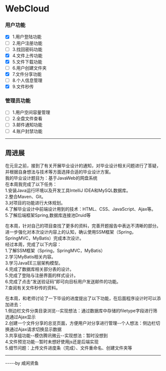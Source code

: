 # WebCloud

### 用户功能

- [x] 1.用户登陆功能
- [ ] 2.用户注册功能
- [ ] 3.找回密码功能
- [x] 4.文件上传功能
- [x] 5.文件下载功能
- [ ] 6.用户创建文件夹
- [x] 7.文件分享功能
- [ ] 8.个人信息管理
- [x] 9.文件秒传

### 管理员功能
- [ ] 1.用户空间容量管理
- [ ] 2.全盘文件查看
- [ ] 3.邮件通知功能
- [ ] 4.账户封禁功能

--------------------------  
## 周进展  
在元旦之前，接到了有关开展毕业设计的通知，对毕业设计相关问题进行了答疑，并根据自身想法与技术等方面选择合适的毕业设计方案。  
我的毕业设计题目为：基于JavaWeb的网盘系统  
在本周我完成了以下任务：  
1.安装Java运行环境以及开发工具IntelliJ IDEA和MySQL数据库。  
2.整合Maven、Git。  
3.对项目的功能进行大体规划。  
4.了解毕业设计中前端设计用到的技术：HTML、CSS、JavaScript、Ajax等。  
5.了解后端框架Spring,数据库连接池Druid等

在本周，针对自己的项目查找了更多的资料，完善开题报告中表达不清晰的部分。进一步强化对本次设计内容上的认知，确认使用SSM框架（Spring，SpringMVC，MyBatis）完成本次设计。  
经过本周，完成了以下内容：  
1.了解SSM框架（Spring，SpringMVC，MyBatis）  
2.学习MyBatis相关内容。  
3.学习JavaEE三层架构模型。  
4.完成了数据库相关部分表的设计。  
5.完成了登陆与注册界面的样式设计。  
6.完成了点击“发送验证码”即可向目标用户发送邮件的功能。  
7.查阅有关文件秒传的资料。  

在本周，和老师讨论了一下毕设的进度提出了以下功能，在后面程序设计时可以添加进去：  
1.侧边栏文件分类目录浏览--实现想法：通过数据库中存储的filetype字段进行筛选通过Ajax显示  
2.创建一个文件分享的总览页面，方便用户对分享进行管理--个人想法：侧边栏切换通过Ajax请求切换显示数据  
3.共享组功能--模仿腾讯微云--实现想法：暂时没想到  
4.文件预览功能--暂时未想好使用js还是后端实现  
5.细节问题：上传文件进度条（完成）、文件重命名、创建文件夹等  


---------------------------------

-----by 咸闲贤鱼  